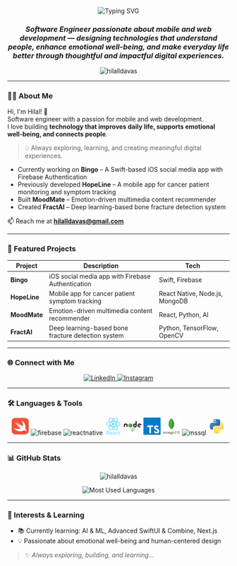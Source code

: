 <p align="center">
  <img src="https://readme-typing-svg.herokuapp.com?font=Fira+Code&size=28&duration=3000&pause=500&color=0e75b6&center=true&lines=Hi+👋,+I'm+Hilal+DAVAS" alt="Typing SVG" width="600"/>
</p>

<h3 align="center">
<em>Software Engineer passionate about mobile and web development — designing technologies that understand people, enhance emotional well-being, and make everyday life better through thoughtful and impactful digital experiences.</em>
</h3>

<p align="center">
  <img src="https://komarev.com/ghpvc/?username=hilalldavas&label=Profile%20Views&color=0e75b6&style=flat" alt="hilalldavas" />
</p>

---

### 👩‍💻 About Me
Hi, I'm Hilal! 🚀  
Software engineer with a passion for mobile and web development.  
I love building **technology that improves daily life, supports emotional well-being, and connects people**.  

> 💡 Always exploring, learning, and creating meaningful digital experiences.

- Currently working on **Bingo** – A Swift-based iOS social media app with Firebase Authentication  
- Previously developed **HopeLine** – A mobile app for cancer patient monitoring and symptom tracking  
- Built **MoodMate** – Emotion-driven multimedia content recommender  
- Created **FractAI** – Deep learning-based bone fracture detection system  

📫 Reach me at **[hilalldavas@gmail.com](mailto:hilalldavas@gmail.com)**

---

### 🚀 Featured Projects
| Project | Description | Tech |
|---------|-------------|------|
| **Bingo** | iOS social media app with Firebase Authentication | Swift, Firebase |
| **HopeLine** | Mobile app for cancer patient symptom tracking | React Native, Node.js, MongoDB |
| **MoodMate** | Emotion-driven multimedia content recommender | React, Python, AI |
| **FractAI** | Deep learning-based bone fracture detection system | Python, TensorFlow, OpenCV |

---

### 🌐 Connect with Me
<p align="center">
  <a href="https://linkedin.com/in/hilaldavas" target="_blank">
    <img src="https://raw.githubusercontent.com/rahuldkjain/github-profile-readme-generator/master/src/images/icons/Social/linked-in-alt.svg" alt="LinkedIn" height="35" width="40"/>
  </a>
  <a href="https://instagram.com/hilalldavas" target="_blank">
    <img src="https://raw.githubusercontent.com/rahuldkjain/github-profile-readme-generator/master/src/images/icons/Social/instagram.svg" alt="Instagram" height="35" width="40"/>
  </a>
</p>

---

### 🛠️ Languages & Tools
<p align="center">
  <img src="https://raw.githubusercontent.com/devicons/devicon/master/icons/swift/swift-original.svg" alt="swift" width="40" height="40"/>
  <img src="https://www.vectorlogo.zone/logos/firebase/firebase-icon.svg" alt="firebase" width="40" height="40"/>
  <img src="https://reactnative.dev/img/header_logo.svg" alt="reactnative" width="40" height="40"/>
  <img src="https://raw.githubusercontent.com/devicons/devicon/master/icons/react/react-original-wordmark.svg" alt="react" width="40" height="40"/>
  <img src="https://raw.githubusercontent.com/devicons/devicon/master/icons/nodejs/nodejs-original-wordmark.svg" alt="nodejs" width="40" height="40"/>
  <img src="https://raw.githubusercontent.com/devicons/devicon/master/icons/typescript/typescript-original.svg" alt="typescript" width="40" height="40"/>
  <img src="https://raw.githubusercontent.com/devicons/devicon/master/icons/mongodb/mongodb-original-wordmark.svg" alt="mongodb" width="40" height="40"/>
  <img src="https://www.svgrepo.com/show/303229/microsoft-sql-server-logo.svg" alt="mssql" width="40" height="40"/>
  <img src="https://raw.githubusercontent.com/devicons/devicon/master/icons/python/python-original.svg" alt="python" width="40" height="40"/>
</p>

---

### 📊 GitHub Stats
<p align="center">
  <img src="https://github-readme-streak-stats.herokuapp.com/?user=hilalldavas&theme=radical" alt="hilalldavas" />
</p>

<!-- Most Used Languages -->
<p align="center">
  <img src="https://github-readme-stats.vercel.app/api/top-langs/?username=hilalldavas&layout=compact&theme=radical&langs_count=8" alt="Most Used Languages"/>
</p>

---

### 🌟 Interests & Learning
- 📚 Currently learning: AI & ML, Advanced SwiftUI & Combine, Next.js  
- 💡 Passionate about emotional well-being and human-centered design  

> ✨ *Always exploring, building, and learning…*